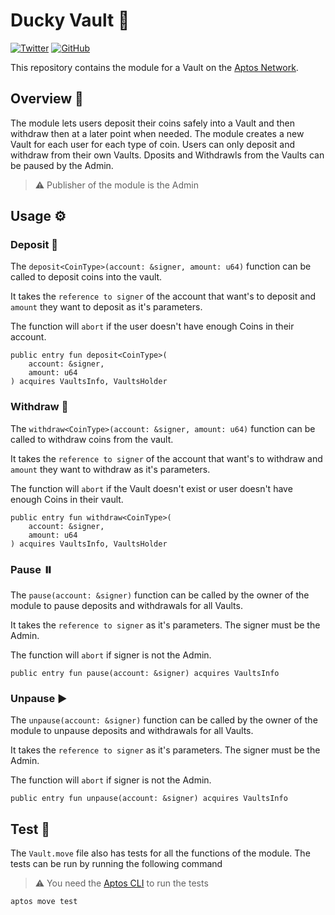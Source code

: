 # Ducky Vault 🦆

[![Twitter](https://custom-icon-badges.demolab.com/badge/-Follow-blue?style=for-the-badge&logoColor=white&logo=twitter)](https://twitter.com/AadeePatil)
[![GitHub](https://custom-icon-badges.demolab.com/badge/-Follow-orange?style=for-the-badge&logoColor=white&logo=github)](https://github.com/AadeePatil)

This repository contains the module for a Vault on the [Aptos Network](https://aptoslabs.com/).

## Overview 👀

The module lets users deposit their coins safely into a Vault and then withdraw then at a later point when needed. The module creates a new Vault for each user for each type of coin. Users can only deposit and withdraw from their own Vaults. Dposits and Withdrawls from the Vaults can be paused by the Admin.

> ⚠️ Publisher of the module is the Admin

## Usage ⚙️

### Deposit 🏦

The `deposit<CoinType>(account: &signer, amount: u64)` function can be called to deposit coins into the vault.

It takes the `reference to signer` of the account that want's to deposit and `amount` they want to deposit as it's parameters.

The function will `abort` if the user doesn't have enough Coins in their account.

```move
public entry fun deposit<CoinType>(
    account: &signer,
    amount: u64
) acquires VaultsInfo, VaultsHolder
```

### Withdraw 💸

The `withdraw<CoinType>(account: &signer, amount: u64)` function can be called to withdraw coins from the vault.

It takes the `reference to signer` of the account that want's to withdraw and `amount` they want to withdraw as it's parameters.

The function will `abort` if the Vault doesn't exist or user doesn't have enough Coins in their vault.

```move
public entry fun withdraw<CoinType>(
    account: &signer,
    amount: u64
) acquires VaultsInfo, VaultsHolder
```

### Pause ⏸️

The `pause(account: &signer)` function can be called by the owner of the module to pause deposits and withdrawals for all Vaults.

It takes the `reference to signer` as it's parameters. The signer must be the Admin.

The function will `abort` if signer is not the Admin.

```move
public entry fun pause(account: &signer) acquires VaultsInfo
```

### Unpause ▶️

The `unpause(account: &signer)` function can be called by the owner of the module to unpause deposits and withdrawals for all Vaults.

It takes the `reference to signer` as it's parameters. The signer must be the Admin.

The function will `abort` if signer is not the Admin.

```move
public entry fun unpause(account: &signer) acquires VaultsInfo
```

## Test 🧪

The `Vault.move` file also has tests for all the functions of the module.
The tests can be run by running the following command

> ⚠️ You need the [Aptos CLI](https://aptos.dev/cli-tools/aptos-cli-tool/aptos-cli-index/) to run the tests

```bash
aptos move test
```
